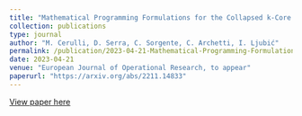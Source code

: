```yaml
---
title: "Mathematical Programming Formulations for the Collapsed k-Core Problem"
collection: publications
type: journal
author: "M. Cerulli, D. Serra, C. Sorgente, C. Archetti, I. Ljubić"
permalink: /publication/2023-04-21-Mathematical-Programming-Formulations-for-the-Collapsed-k-Core-Problem
date: 2023-04-21
venue: "European Journal of Operational Research, to appear"
paperurl: "https://arxiv.org/abs/2211.14833"
---
```



[View paper here](https://arxiv.org/abs/2211.14833)
